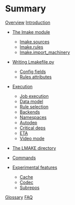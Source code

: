 <!-- This file is part of the open-lmake distribution (git@github.com:cesar-douady/open-lmake.git)-->
<!-- Copyright (c) 2023-2025 Doliam-->
<!-- This program is free software: you can redistribute/modify under the terms of the GPL-v3 (https://www.gnu.org/licenses/gpl-3.0.html).-->
<!-- This program is distributed WITHOUT ANY WARRANTY, without even the implied warranty of MERCHANTABILITY or FITNESS FOR A PARTICULAR PURPOSE.-->

# Summary

[Overview](overview.md)
[Introduction](intro.md)

- [The lmake module](lmake_module.md)
	- [lmake.sources](lmake_sources_module.md)
	- [lmake.rules](lmake_rules_module.md)
	- [lmake.import\_machinery](lmake_import_machinery_module.md)

- [Writing Lmakefile.py](writing_lmakefile.md)
	- [Config fields](config.md)
	- [Rules attributes](rules.md)

- [Execution](execution.md)
	- [Job execution](job_execution.md)
	- [Data model](data_model.md)
	- [Rule selection](rule_selection.md)
	- [Backends](backends.md)
	- [Namespaces](namespaces.md)
	- [Autodep](autodep.md)
	- [Critical deps](critical_deps.md)
	- [ETA](eta.md)
	- [Video mode](video_mode.md)

- [The LMAKE directory](meta_data.md)

- [Commands](commands.md)

- [Experimental features](experimental.md)
	- [Cache](experimental_cache.md)
	- [Codec](experimental_codec.md)
	- [Subrepos](experimental_subrepos.md)

[Glossary](glossary.md)
[FAQ](faq.md)
